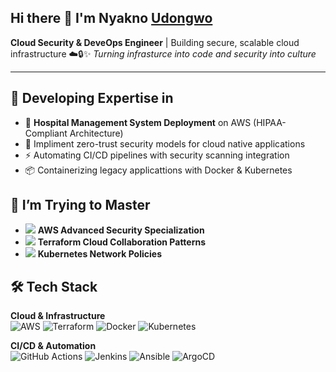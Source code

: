 ## Hi there 👋 I'm Nyakno [Udongwo](https://github.com/Udongwo/Udongwo/tree/main)

**Cloud Security & DeveOps Engineer** | Building secure, scalable cloud infrastructure ☁️🔒✨ 
_Turning infrasturce into code and security into culture_ 

---

## 🔭 **Developing Expertise in**
- 🏥 **Hospital Management System Deployment** on AWS (HIPAA-Compliant Architecture)
- 🔐 Impliment zero-trust security models for cloud native applications
- ⚡ Automating CI/CD pipelines with security scanning integration
- 📦 Containerizing legacy applicattions with Docker & Kubernetes
  
## 🌱 I’m Trying to Master
- <img src="https://img.icons8.com/color/24/000000/amazon-web-services.png"/> **AWS Advanced Security Specialization**
- <img src="https://img.icons8.com/color/24/000000/terraform.png"/> **Terraform Cloud Collaboration Patterns**
- <img src="https://img.icons8.com/color/24/000000/kubernetes.png"/> **Kubernetes Network Policies**

## 🛠️ Tech Stack
**Cloud & Infrastructure**  
![AWS](https://img.shields.io/badge/AWS-%23FF9900.svg?style=flat&logo=amazon-aws&logoColor=white)
![Terraform](https://img.shields.io/badge/Terraform-%235835CC.svg?style=flat&logo=terraform&logoColor=white)
![Docker](https://img.shields.io/badge/Docker-%230db7ed.svg?style=flat&logo=docker&logoColor=white)
![Kubernetes](https://img.shields.io/badge/Kubernetes-%23326ce5.svg?style=flat&logo=kubernetes&logoColor=white)

**CI/CD & Automation**  
![GitHub Actions](https://img.shields.io/badge/GitHub_Actions-%232088FF.svg?style=flat&logo=github-actions&logoColor=white)
![Jenkins](https://img.shields.io/badge/Jenkins-%23D24939.svg?style=flat&logo=jenkins&logoColor=white)
![Ansible](https://img.shields.io/badge/Ansible-%231A1918.svg?style=flat&logo=ansible&logoColor=white)
![ArgoCD](https://img.shields.io/badge/ArgoCD-EF7B4D?style=for-the-badge&logo=argo&logoColor=white)
  


